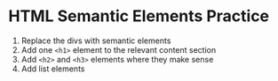 # HTML Semantic Elements Practice

1. Replace the divs with semantic elements
2. Add one `<h1>` element to the relevant content section
3. Add `<h2>` and `<h3>` elements where they make sense
4. Add list elements